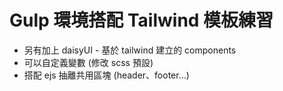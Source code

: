 
# Gulp 環境搭配 Tailwind 模板練習   

- 另有加上 daisyUI - 基於 tailwind 建立的 components
- 可以自定義變數 (修改 scss 預設)
- 搭配 ejs 抽離共用區塊 (header、footer...)
